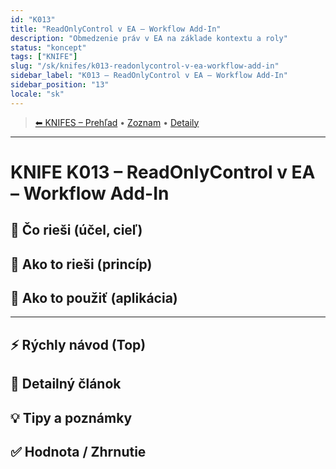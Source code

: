 ```yaml
---
id: "K013"
title: "ReadOnlyControl v EA – Workflow Add-In"
description: "Obmedzenie práv v EA na základe kontextu a roly"
status: "koncept"
tags: ["KNIFE"]
slug: "/sk/knifes/k013-readonlycontrol-v-ea-workflow-add-in"
sidebar_label: "K013 – ReadOnlyControl v EA – Workflow Add-In"
sidebar_position: "13"
locale: "sk"
---
```

<!-- body:start -->

<!-- nav:knifes -->
> [⬅ KNIFES – Prehľad](../KNIFEsOverview.md) • [Zoznam](../KNIFE_Overview_List.md) • [Detaily](../KNIFE_Overview_Details.md)
---
# KNIFE K013 – ReadOnlyControl v EA – Workflow Add-In

## 🎯 Čo rieši (účel, cieľ)

## 🧩 Ako to rieši (princíp)

## 🧪 Ako to použiť (aplikácia)

---

## ⚡ Rýchly návod (Top)

## 📜 Detailný článok

## 💡 Tipy a poznámky

## ✅ Hodnota / Zhrnutie
